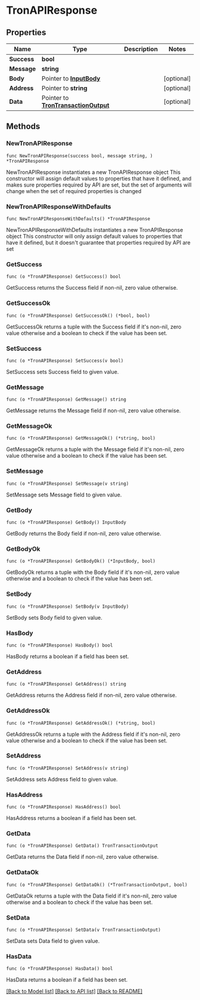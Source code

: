 # TronAPIResponse

## Properties

| Name        | Type                                                             | Description | Notes       |
| ----------- | ---------------------------------------------------------------- | ----------- | ----------- |
| **Success** | **bool**                                                         |             |             |
| **Message** | **string**                                                       |             |             |
| **Body**    | Pointer to [**InputBody**](inputbody.md)                         |             | \[optional] |
| **Address** | Pointer to **string**                                            |             | \[optional] |
| **Data**    | Pointer to [**TronTransactionOutput**](trontransactionoutput.md) |             | \[optional] |

## Methods

### NewTronAPIResponse

`func NewTronAPIResponse(success bool, message string, ) *TronAPIResponse`

NewTronAPIResponse instantiates a new TronAPIResponse object This constructor will assign default values to properties that have it defined, and makes sure properties required by API are set, but the set of arguments will change when the set of required properties is changed

### NewTronAPIResponseWithDefaults

`func NewTronAPIResponseWithDefaults() *TronAPIResponse`

NewTronAPIResponseWithDefaults instantiates a new TronAPIResponse object This constructor will only assign default values to properties that have it defined, but it doesn't guarantee that properties required by API are set

### GetSuccess

`func (o *TronAPIResponse) GetSuccess() bool`

GetSuccess returns the Success field if non-nil, zero value otherwise.

### GetSuccessOk

`func (o *TronAPIResponse) GetSuccessOk() (*bool, bool)`

GetSuccessOk returns a tuple with the Success field if it's non-nil, zero value otherwise and a boolean to check if the value has been set.

### SetSuccess

`func (o *TronAPIResponse) SetSuccess(v bool)`

SetSuccess sets Success field to given value.

### GetMessage

`func (o *TronAPIResponse) GetMessage() string`

GetMessage returns the Message field if non-nil, zero value otherwise.

### GetMessageOk

`func (o *TronAPIResponse) GetMessageOk() (*string, bool)`

GetMessageOk returns a tuple with the Message field if it's non-nil, zero value otherwise and a boolean to check if the value has been set.

### SetMessage

`func (o *TronAPIResponse) SetMessage(v string)`

SetMessage sets Message field to given value.

### GetBody

`func (o *TronAPIResponse) GetBody() InputBody`

GetBody returns the Body field if non-nil, zero value otherwise.

### GetBodyOk

`func (o *TronAPIResponse) GetBodyOk() (*InputBody, bool)`

GetBodyOk returns a tuple with the Body field if it's non-nil, zero value otherwise and a boolean to check if the value has been set.

### SetBody

`func (o *TronAPIResponse) SetBody(v InputBody)`

SetBody sets Body field to given value.

### HasBody

`func (o *TronAPIResponse) HasBody() bool`

HasBody returns a boolean if a field has been set.

### GetAddress

`func (o *TronAPIResponse) GetAddress() string`

GetAddress returns the Address field if non-nil, zero value otherwise.

### GetAddressOk

`func (o *TronAPIResponse) GetAddressOk() (*string, bool)`

GetAddressOk returns a tuple with the Address field if it's non-nil, zero value otherwise and a boolean to check if the value has been set.

### SetAddress

`func (o *TronAPIResponse) SetAddress(v string)`

SetAddress sets Address field to given value.

### HasAddress

`func (o *TronAPIResponse) HasAddress() bool`

HasAddress returns a boolean if a field has been set.

### GetData

`func (o *TronAPIResponse) GetData() TronTransactionOutput`

GetData returns the Data field if non-nil, zero value otherwise.

### GetDataOk

`func (o *TronAPIResponse) GetDataOk() (*TronTransactionOutput, bool)`

GetDataOk returns a tuple with the Data field if it's non-nil, zero value otherwise and a boolean to check if the value has been set.

### SetData

`func (o *TronAPIResponse) SetData(v TronTransactionOutput)`

SetData sets Data field to given value.

### HasData

`func (o *TronAPIResponse) HasData() bool`

HasData returns a boolean if a field has been set.

[\[Back to Model list\]](./#documentation-for-models) [\[Back to API list\]](./#documentation-for-api-endpoints) [\[Back to README\]](./)
